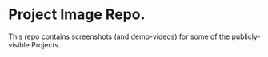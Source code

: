 # Project Image Repo.

This repo contains screenshots (and demo-videos) for some of the publicly-visible Projects.
